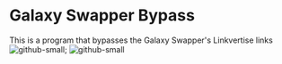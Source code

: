 # Galaxy Swapper Bypass

This is a program that bypasses the Galaxy Swapper's Linkvertise links
![github-small](https://cdn.discordapp.com/attachments/864011599635152899/958354465830891550/2022-03-29_21-09-31.gif);
![github-small](https://cdn.discordapp.com/attachments/864011599635152899/958354466371960892/2022-03-29_21-09-41.gif)
